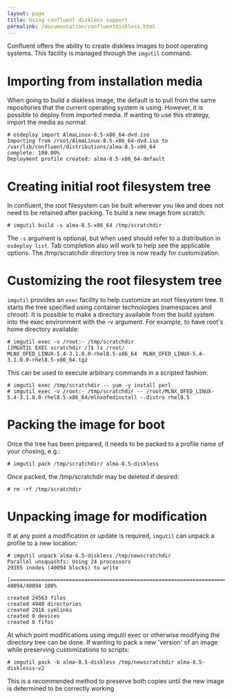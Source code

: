 ```yaml
---
layout: page
title: Using confluent diskless support
permalink: /documentation/confluentdiskless.html
---
```


Confluent offers the ability to create diskless images to boot operating systems. This facility is managed through the `imgutil` command.

# Importing from installation media

When going to build a diskless image, the default is to pull from the same repositories that the current operating system is using. However,
it is possible to deploy from imported media.  If wanting to use this strategy, import the media as normal:

    # osdeploy import AlmaLinux-8.5-x86_64-dvd.iso 
    Importing from /root/AlmaLinux-8.5-x86_64-dvd.iso to /var/lib/confluent/distributions/alma-8.5-x86_64
    complete: 100.00%    
    Deployment profile created: alma-8.5-x86_64-default



# Creating initial root filesystem tree

In confluent, the root filesystem can be built wherever you like and does not need to be retained after packing.  To build a new
image from scratch:

    # imgutil build -s alma-8.5-x86_64 /tmp/scratchdir

The `-s` argument is optional, but when used should refer to a distribution in `osdeploy list`.  Tab completion also will work to help
see the applicable options.  The /tmp/scratchdir directory tree is now ready for customization.

# Customizing the root filesystem tree

`imgutil` provides an `exec` facility to help customize an root filesystem tree.  It starts the tree specified using container technologies (namespaces and chroot).
It is possible to make a directory available from the build system into the exec environment with the -v argument.  For example, to have root's home directory available:

    # imgutil exec -v /root:- /tmp/scratchdir
    [IMGUTIL EXEC scratchdir /]$ ls /root/
    MLNX_OFED_LINUX-5.4-3.1.0.0-rhel8.5-x86_64  MLNX_OFED_LINUX-5.4-3.1.0.0-rhel8.5-x86_64.tgz

This can be used to execute arbitrary commands in a scripted fashion:

    # imgutil exec /tmp/scratchdir -- yum -y install perl
    # imgutil exec -v /root:- /tmp/scratchdir -- /root/MLNX_OFED_LINUX-5.4-3.1.0.0-rhel8.5-x86_64/mlnxofedinstall --distro rhel8.5

# Packing the image for boot

Once the tree has been prepared, it needs to be packed to a profile name of your chosing, e.g.:

    # imgutil pack /tmp/scratchdir/ alma-8.5-diskless

Once packed, the /tmp/scratchdir may be deleted if desired:

    # rm -rf /tmp/scratchdir

# Unpacking image for modification

If at any point a modification or update is required, `imgutil` can unpack a profile to a new location:

    # imgutil unpack alma-8.5-diskless /tmp/newscratchdir
    Parallel unsquashfs: Using 24 processors
    29355 inodes (40094 blocks) to write

    [=======================================================================/] 40094/40094 100%
    
    created 24563 files
    created 4940 directories
    created 2916 symlinks
    created 0 devices
    created 0 fifos

At which point modifications using imgutil exec or otherwise modifying the directory tree can be done.  If wanting to pack a new 'version' of an image while preserving customizations to scripts:

    # imgutil pack -b alma-8.5-diskless /tmp/newscratchdir alma-8.5-disklesss-v2

This is a recommended method to preserve both copies until the new image is determined to be correctly working



    
